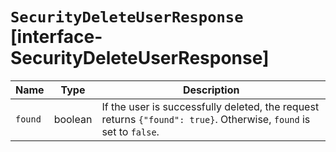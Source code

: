 # `SecurityDeleteUserResponse` [interface-SecurityDeleteUserResponse]

| Name | Type | Description |
| - | - | - |
| `found` | boolean | If the user is successfully deleted, the request returns `{"found": true}`. Otherwise, `found` is set to `false`. |
